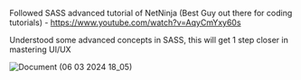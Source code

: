 Followed SASS advanced tutorial of NetNinja (Best Guy out there for coding tutorials)  - https://www.youtube.com/watch?v=AqyCmYxy60s

Understood some advanced concepts in SASS, this will get 1 step closer in mastering UI/UX


![Document (06 03 2024 18_05)](https://github.com/BruceArmstrong007/SASS/assets/48177059/ea263869-730b-45c2-84cb-100c61f3eaaf)
